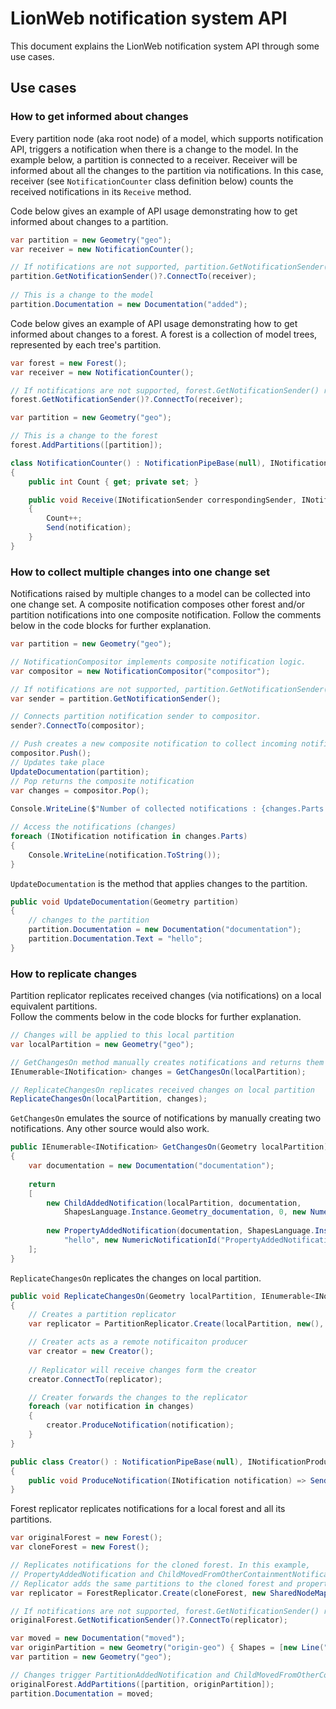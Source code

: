 # LionWeb notification system API

This document explains the LionWeb notification system API through some use cases. 

## Use cases
### How to get informed about changes
Every partition node (aka root node) of a model, which supports notification API, triggers a notification when there is a change to the model. 
In the example below, a partition is connected to a receiver. Receiver will be informed about all the changes to the partition via notifications. 
In this case, receiver (see `NotificationCounter` class definition below) counts the received notifications in its `Receive` method. 

Code below gives an example of API usage demonstrating how to get informed about changes to a partition.
```csharp
var partition = new Geometry("geo");
var receiver = new NotificationCounter();

// If notifications are not supported, partition.GetNotificationSender() returns null.
partition.GetNotificationSender()?.ConnectTo(receiver);
        
// This is a change to the model
partition.Documentation = new Documentation("added");
```
Code below gives an example of API usage demonstrating how to get informed about changes to a forest.
A forest is a collection of model trees, represented by each tree's partition.
```csharp
var forest = new Forest();
var receiver = new NotificationCounter();

// If notifications are not supported, forest.GetNotificationSender() returns null.
forest.GetNotificationSender()?.ConnectTo(receiver);

var partition = new Geometry("geo");

// This is a change to the forest
forest.AddPartitions([partition]); 
```

```csharp
class NotificationCounter() : NotificationPipeBase(null), INotificationHandler
{
    public int Count { get; private set; }

    public void Receive(INotificationSender correspondingSender, INotification notification)
    {
        Count++;
        Send(notification);
    }
}
```

### How to collect multiple changes into one change set 
Notifications raised by multiple changes to a model can be collected into one change set. 
A composite notification composes other forest and/or partition notifications into one
composite notification. Follow the comments below in the code blocks for further explanation.


```csharp
var partition = new Geometry("geo");

// NotificationCompositor implements composite notification logic. 
var compositor = new NotificationCompositor("compositor");

// If notifications are not supported, partition.GetNotificationSender() returns null.
var sender = partition.GetNotificationSender();

// Connects partition notification sender to compositor.
sender?.ConnectTo(compositor);

// Push creates a new composite notification to collect incoming notifications
compositor.Push();
// Updates take place
UpdateDocumentation(partition);
// Pop returns the composite notification 
var changes = compositor.Pop();
    
Console.WriteLine($"Number of collected notifications : {changes.Parts.Count}"); // prints 2

// Access the notifications (changes)  
foreach (INotification notification in changes.Parts)
{
    Console.WriteLine(notification.ToString());
}
```

`UpdateDocumentation` is the method that applies changes to the partition.
```csharp
public void UpdateDocumentation(Geometry partition)
{
    // changes to the partition
    partition.Documentation = new Documentation("documentation");
    partition.Documentation.Text = "hello";
}
```

### How to replicate changes

Partition replicator replicates received changes (via notifications) on a local equivalent partitions.  
Follow the comments below in the code blocks for further explanation.

```csharp
// Changes will be applied to this local partition
var localPartition = new Geometry("geo");

// GetChangesOn method manually creates notifications and returns them
IEnumerable<INotification> changes = GetChangesOn(localPartition);

// ReplicateChangesOn replicates received changes on local partition 
ReplicateChangesOn(localPartition, changes);
```

`GetChangesOn` emulates the source of notifications by manually creating two notifications. 
Any other source would also work. 
```csharp
public IEnumerable<INotification> GetChangesOn(Geometry localPartition)
{
    var documentation = new Documentation("documentation");
    
    return
    [
        new ChildAddedNotification(localPartition, documentation,
            ShapesLanguage.Instance.Geometry_documentation, 0, new NumericNotificationId("ChildAddedNotification", 0)),
        
        new PropertyAddedNotification(documentation, ShapesLanguage.Instance.Documentation_text, 
            "hello", new NumericNotificationId("PropertyAddedNotification", 0))
    ];
}
```

`ReplicateChangesOn` replicates the changes on local partition.
```csharp
public void ReplicateChangesOn(Geometry localPartition, IEnumerable<INotification> changes)
{
    // Creates a partition replicator
    var replicator = PartitionReplicator.Create(localPartition, new(), "replicator");

    // Creater acts as a remote notificaiton producer
    var creator = new Creator();
    
    // Replicator will receive changes form the creator 
    creator.ConnectTo(replicator);

    // Creater forwards the changes to the replicator
    foreach (var notification in changes)
    {
        creator.ProduceNotification(notification);
    }
}
```

```csharp
public class Creator() : NotificationPipeBase(null), INotificationProducer
{
    public void ProduceNotification(INotification notification) => Send(notification);
}
```

Forest replicator replicates notifications for a local forest and all its partitions.

```csharp
var originalForest = new Forest();
var cloneForest = new Forest();

// Replicates notifications for the cloned forest. In this example, 
// PropertyAddedNotification and ChildMovedFromOtherContainmentNotification are received.
// Replicator adds the same partitions to the cloned forest and property value to the partition in the cloned forest.
var replicator = ForestReplicator.Create(cloneForest, new SharedNodeMap(), null);

// If notifications are not supported, forest.GetNotificationSender() returns null.
originalForest.GetNotificationSender()?.ConnectTo(replicator);

var moved = new Documentation("moved");
var originPartition = new Geometry("origin-geo") { Shapes = [new Line("l") { ShapeDocs = moved }] };
var partition = new Geometry("geo");

// Changes trigger PartitionAddedNotification and ChildMovedFromOtherContainmentNotification notifications
originalForest.AddPartitions([partition, originPartition]);
partition.Documentation = moved;
```
 